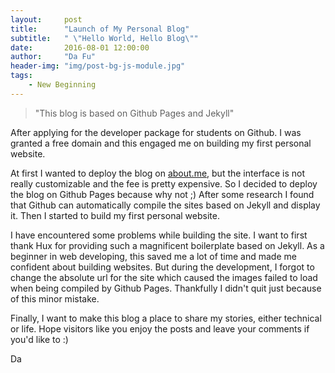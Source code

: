 ```yaml
---
layout:     post
title:      "Launch of My Personal Blog"
subtitle:   " \"Hello World, Hello Blog\""
date:       2016-08-01 12:00:00
author:     "Da Fu"
header-img: "img/post-bg-js-module.jpg"
tags:
    - New Beginning
---
```


> "This blog is based on Github Pages and Jekyll"

After applying for the developer package for students on Github. I was granted a free domain and this engaged me on building my first personal website.

At first I wanted to deploy the blog on [about.me](https://about.me/), but the interface is not really customizable and the fee is pretty expensive. So I decided to deploy the blog on Github Pages because why not ;) After some research I found that Github can automatically compile the sites based on Jekyll and display it. Then I started to build my first personal website.

I have encountered some problems while building the site. I want to first thank Hux for providing such a magnificent boilerplate based on Jekyll. As a beginner in web developing, this saved me a lot of time and made me confident about building websites. But during the development, I forgot to change the absolute url for the site which caused the images failed to load when being compiled by Github Pages. Thankfully I didn't quit just because of this minor mistake.

Finally, I want to make this blog a place to share my stories, either technical or life. Hope visitors like you enjoy the posts and leave your comments if you'd like to :)

Da
